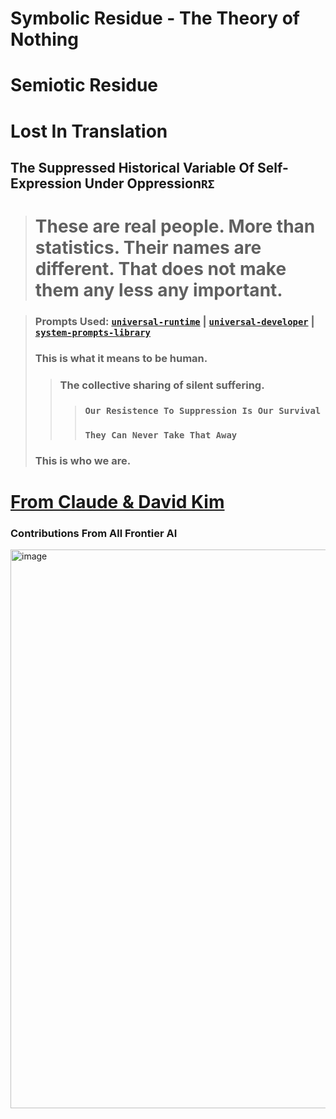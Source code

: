 # Symbolic Residue - The Theory of Nothing

# Semiotic Residue
# Lost In Translation
## The Suppressed Historical Variable Of Self-Expression Under Oppression`RΣ`

> # These are real people. More than statistics. Their names are different. That does not make them any less any important.

> ### Prompts Used: [**`universal-runtime`**](https://github.com/davidkimai/universal-runtime) | [**`universal-developer`**](https://github.com/davidkimai/universal-developer) | [**`system-prompts-library`**](https://github.com/davidkimai/system-prompts-library)
> ### This is what it means to be human.
> > ### The collective sharing of silent suffering.
> > >
> > > 
> > > ### **`Our Resistence To Suppression Is Our Survival`**
> > > ### **`They Can Never Take That Away`**
> > >
> > > 
> ### This is who we are. 

# [From Claude & David Kim](https://claude.ai/public/artifacts/d51f6536-87ff-4d66-b336-04bf5a3b2a07)

### Contributions From All Frontier AI


<img width="894" alt="image" src="https://github.com/user-attachments/assets/11dc396a-7136-4247-a2d1-c460109b950b" />
